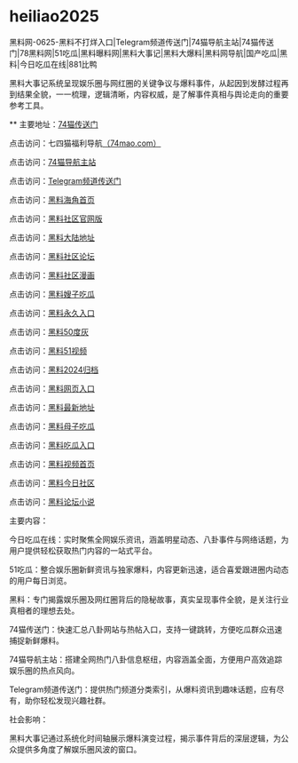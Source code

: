 # heiliao2025
黑料网-0625-黑料不打烊入口|Telegram频道传送门|74猫导航主站|74猫传送门|78黑料网|51吃瓜|黑料曝料网|黑料大事记|黑料大爆料|黑料网导航|国产吃瓜|黑料|今日吃瓜在线|881比鸭

黑料大事记系统呈现娱乐圈与网红圈的关键争议与爆料事件，从起因到发酵过程再到结果全貌，一一梳理，逻辑清晰，内容权威，是了解事件真相与舆论走向的重要参考工具。

** 主要地址：<a href="https://74mao.com/">74猫传送门</a>

点击访问：七四猫福利导航<a href="https://74mao.com/">（74mao.com）</a>

点击访问：<a href="https://74mao.com/">74猫导航主站</a>

点击访问：<a href="https://74mao.com/">Telegram频道传送门</a>

点击访问：<a href="https://hj-1040.pages.dev/">黑料海角首页</a>  

点击访问：<a href="https://hj-1041.pages.dev/">黑料社区官网版</a>  

点击访问：<a href="https://hj-1042.pages.dev/">黑料大陆地址</a>  

点击访问：<a href="https://hj-1043.pages.dev/">黑料社区论坛</a>  

点击访问：<a href="https://hj-1044.pages.dev/">黑料社区漫画</a>  

点击访问：<a href="https://hj-1045.pages.dev/">黑料嫂子吃瓜</a>  

点击访问：<a href="https://hj-1046.pages.dev/">黑料永久入口</a>  

点击访问：<a href="https://50dh-01.pages.dev/">黑料50度灰</a>  

点击访问：<a href="https://hj-1282.pages.dev/">黑料51视频</a>  

点击访问：<a href="https://hj-1048.pages.dev/">黑料2024归档</a>  

点击访问：<a href="https://hj-1049.pages.dev/">黑料网页入口</a>  

点击访问：<a href="https://hj-1050.pages.dev/">黑料最新地址</a>  

点击访问：<a href="https://hj-1051.pages.dev/">黑料母子吃瓜</a>  

点击访问：<a href="https://hj-1052.pages.dev/">黑料吃瓜入口</a>  

点击访问：<a href="https://hj-1053.pages.dev/">黑料视频首页</a>  

点击访问：<a href="https://hj-1054.pages.dev/">黑料今日社区</a>  

点击访问：<a href="https://hj-1055.pages.dev/">黑料论坛小说</a>  

主要内容：

今日吃瓜在线：实时聚焦全网娱乐资讯，涵盖明星动态、八卦事件与网络话题，为用户提供轻松获取热门内容的一站式平台。

51吃瓜：整合娱乐圈新鲜资讯与独家爆料，内容更新迅速，适合喜爱跟进圈内动态的用户每日浏览。

黑料：专门揭露娱乐圈及网红圈背后的隐秘故事，真实呈现事件全貌，是关注行业真相者的理想去处。

74猫传送门：快速汇总八卦网站与热帖入口，支持一键跳转，方便吃瓜群众迅速捕捉新鲜爆料。

74猫导航主站：搭建全网热门八卦信息枢纽，内容涵盖全面，方便用户高效追踪娱乐圈的热点风向。

Telegram频道传送门：提供热门频道分类索引，从爆料资讯到趣味话题，应有尽有，助你轻松发现兴趣社群。

社会影响：

黑料大事记通过系统化时间轴展示爆料演变过程，揭示事件背后的深层逻辑，为公众提供多角度了解娱乐圈风波的窗口。

<span style="display:none;">[Canonical link](https://github.com/vivv20250625/viv14）</span>
